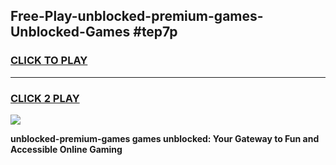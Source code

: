 
## Free-Play-unblocked-premium-games-Unblocked-Games #tep7p
<h3>
<a href="https://news.freeplayer.one?title=unblocked-premium-games&ref=8M">CLICK TO PLAY</a></h3>
<hr>

<h3>
<a href="https://news.freeplayer.one?title=unblocked-premium-games&ref=8M">CLICK 2 PLAY</a>
  
</h3>

<a href="https://news.freeplayer.one?title=unblocked-premium-games&ref=8M"><img src="https://clearcache.store/games.png"></a>


**unblocked-premium-games games unblocked: Your Gateway to Fun and Accessible Online Gaming**
